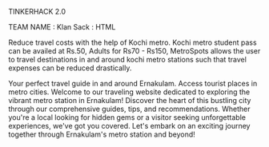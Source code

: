 TINKERHACK 2.0

TEAM NAME : Klan
Sack : HTML

Reduce travel costs with the help of Kochi metro. 
Kochi metro student pass can be availed at Rs.50, Adults for Rs70 - Rs150, MetroSpots allows the user to travel destinations in and around kochi metro stations such that travel expenses can be reduced drastically. 







Your perfect travel guide in and around Ernakulam. Access tourist places in metro cities. Welcome to our traveling website dedicated to exploring the vibrant metro station in Ernakulam! Discover the heart of this bustling city through our comprehensive guides, tips, and recommendations. Whether you're a local looking for hidden gems or a visitor seeking unforgettable experiences, we've got you covered. Let's embark on an exciting journey together through Ernakulam's metro station and beyond!
